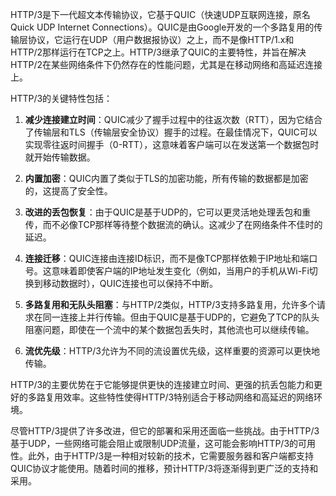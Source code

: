 HTTP/3是下一代超文本传输协议，它基于QUIC（快速UDP互联网连接，原名Quick UDP Internet Connections）。QUIC是由Google开发的一个多路复用的传输层协议，它运行在UDP（用户数据报协议）之上，而不是像HTTP/1.x和HTTP/2那样运行在TCP之上。HTTP/3继承了QUIC的主要特性，并旨在解决HTTP/2在某些网络条件下仍然存在的性能问题，尤其是在移动网络和高延迟连接上。

HTTP/3的关键特性包括：

1. **减少连接建立时间**：QUIC减少了握手过程中的往返次数（RTT），因为它结合了传输层和TLS（传输层安全协议）握手的过程。在最佳情况下，QUIC可以实现零往返时间握手（0-RTT），这意味着客户端可以在发送第一个数据包时就开始传输数据。

2. **内置加密**：QUIC内置了类似于TLS的加密功能，所有传输的数据都是加密的，这提高了安全性。

3. **改进的丢包恢复**：由于QUIC是基于UDP的，它可以更灵活地处理丢包和重传，而不必像TCP那样等待整个数据流的确认。这减少了在网络条件不佳时的延迟。

4. **连接迁移**：QUIC连接由连接ID标识，而不是像TCP那样依赖于IP地址和端口号。这意味着即使客户端的IP地址发生变化（例如，当用户的手机从Wi-Fi切换到移动数据时），QUIC连接也可以保持不中断。

5. **多路复用和无队头阻塞**：与HTTP/2类似，HTTP/3支持多路复用，允许多个请求在同一连接上并行传输。但由于QUIC是基于UDP的，它避免了TCP的队头阻塞问题，即使在一个流中的某个数据包丢失时，其他流也可以继续传输。

6. **流优先级**：HTTP/3允许为不同的流设置优先级，这样重要的资源可以更快地传输。

HTTP/3的主要优势在于它能够提供更快的连接建立时间、更强的抗丢包能力和更好的多路复用效率。这些特性使得HTTP/3特别适合于移动网络和高延迟的网络环境。

尽管HTTP/3提供了许多改进，但它的部署和采用还面临一些挑战。由于HTTP/3基于UDP，一些网络可能会阻止或限制UDP流量，这可能会影响HTTP/3的可用性。此外，由于HTTP/3是一种相对较新的技术，它需要服务器和客户端都支持QUIC协议才能使用。随着时间的推移，预计HTTP/3将逐渐得到更广泛的支持和采用。
